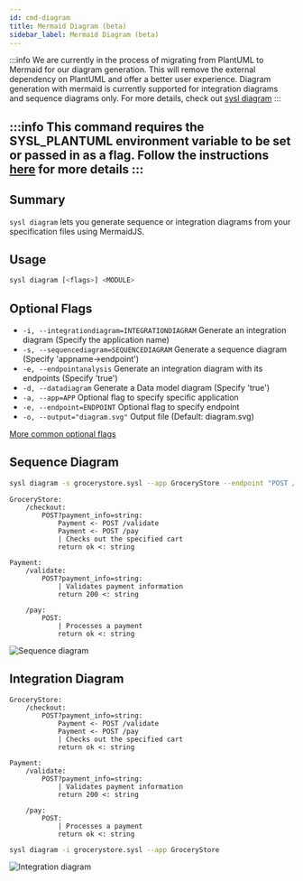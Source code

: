 ```yaml
---
id: cmd-diagram
title: Mermaid Diagram (beta)
sidebar_label: Mermaid Diagram (beta)
---
```



:::info
We are currently in the process of migrating from PlantUML to Mermaid for our diagram generation. This will remove the external dependency on PlantUML and offer a better user experience. Diagram generation with mermaid is currently supported for integration diagrams and sequence diagrams only. For more details, check out [sysl diagram](cmd-diagram)
:::

:::info
This command requires the SYSL_PLANTUML environment variable to be set or passed in as a flag. Follow the instructions [here](plantuml.md) for more details
:::
---

## Summary

`sysl diagram` lets you generate sequence or integration diagrams from your specification files using MermaidJS.

## Usage

```bash
sysl diagram [<flags>] <MODULE>
```

## Optional Flags

- `-i, --integrationdiagram=INTEGRATIONDIAGRAM`  Generate an integration diagram (Specify the application name)
- `-s, --sequencediagram=SEQUENCEDIAGRAM`  Generate a sequence diagram (Specify 'appname->endpoint')
- `-e, --endpointanalysis`  Generate an integration diagram with its endpoints (Specify 'true')
- `-d, --datadiagram`       Generate a Data model diagram (Specify 'true')
- `-a, --app=APP`               Optional flag to specify specific application
- `-e, --endpoint=ENDPOINT`     Optional flag to specify endpoint
- `-o, --output="diagram.svg"`  Output file (Default: diagram.svg)

[More common optional flags](common-flags)

## Sequence Diagram

```bash
sysl diagram -s grocerystore.sysl --app GroceryStore --endpoint "POST /checkout"
```

```sysl title="Input Sysl file: GroceryStore.sysl"
GroceryStore:
    /checkout:
        POST?payment_info=string: 
            Payment <- POST /validate
            Payment <- POST /pay
            | Checks out the specified cart
            return ok <: string

Payment:
    /validate:
        POST?payment_info=string:
            | Validates payment information
            return 200 <: string

    /pay:
        POST:
            | Processes a payment
            return ok <: string

```

![Sequence diagram](/img/sysl/seq-diagram-mermaid.svg)

## Integration Diagram

```sysl title="Input Sysl file: GroceryStore.sysl"
GroceryStore:
    /checkout:
        POST?payment_info=string: 
            Payment <- POST /validate
            Payment <- POST /pay
            | Checks out the specified cart
            return ok <: string

Payment:
    /validate:
        POST?payment_info=string:
            | Validates payment information
            return 200 <: string

    /pay:
        POST:
            | Processes a payment
            return ok <: string

```

```bash
sysl diagram -i grocerystore.sysl --app GroceryStore
```

![Integration diagram](/img/sysl/int-diagram-mermaid.svg)
